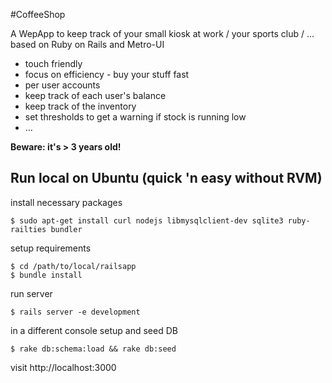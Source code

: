 #CoffeeShop

A WepApp to keep track of your small kiosk at work / your sports club / … based on Ruby on Rails and Metro-UI
* touch friendly
* focus on efficiency - buy your stuff fast
* per user accounts
* keep track of each user's balance
* keep track of the inventory
* set thresholds to get a warning if stock is running low
* …

__Beware: it's > 3 years old!__

## Run local on Ubuntu (quick 'n easy without RVM)

install necessary packages

	$ sudo apt-get install curl nodejs libmysqlclient-dev sqlite3 ruby-railties bundler

setup requirements

	$ cd /path/to/local/railsapp
	$ bundle install

run server

	$ rails server -e development

in a different console setup and seed DB

	$ rake db:schema:load && rake db:seed

visit http://localhost:3000